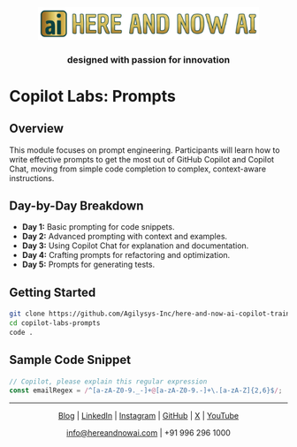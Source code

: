 <div align="center">
  <a href="https://hereandnowai.com/">
    <img src="https://raw.githubusercontent.com/hereandnowai/images/main/logos/logo-of-here-and-now-ai.png" alt="HERE AND NOW AI" width="400"/>
  </a>
  <br>
  <h3>designed with passion for innovation</h3>
</div>

# Copilot Labs: Prompts

## Overview

This module focuses on prompt engineering. Participants will learn how to write effective prompts to get the most out of GitHub Copilot and Copilot Chat, moving from simple code completion to complex, context-aware instructions.

## Day-by-Day Breakdown

*   **Day 1:** Basic prompting for code snippets.
*   **Day 2:** Advanced prompting with context and examples.
*   **Day 3:** Using Copilot Chat for explanation and documentation.
*   **Day 4:** Crafting prompts for refactoring and optimization.
*   **Day 5:** Prompts for generating tests.

## Getting Started

```bash
git clone https://github.com/Agilysys-Inc/here-and-now-ai-copilot-training.git
cd copilot-labs-prompts
code .
```

## Sample Code Snippet

```javascript
// Copilot, please explain this regular expression
const emailRegex = /^[a-zA-Z0-9._-]+@[a-zA-Z0-9.-]+\.[a-zA-Z]{2,6}$/;
```

---

<div align="center">
  <p>
    <a href="https://hereandnowai.com/blog">Blog</a> |
    <a href="https://www.linkedin.com/company/hereandnowai/">LinkedIn</a> |
    <a href="https://instagram.com/hereandnow_ai">Instagram</a> |
    <a href="https://github.com/hereandnowai">GitHub</a> |
    <a href="https://x.com/hereandnow_ai">X</a> |
    <a href="https://youtube.com/@hereandnow_ai">YouTube</a>
  </p>
  <p>
    <a href="mailto:info@hereandnowai.com">info@hereandnowai.com</a> | +91 996 296 1000
  </p>
</div>